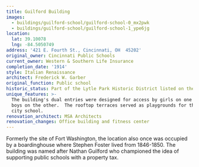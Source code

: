 ```yaml
---
title: Guilford Building
images:
  - buildings/guilford-school/guilford-school-0_mx2pwk
  - buildings/guilford-school/guilford-school-1_ype6jg
location:
  lat: 39.10078
  lng: -84.5050749
address: '421 E. Fourth St., Cincinnati, OH  45202'
original_owner: Cincinnati Public Schools
current_owner: Western & Southern Life Insurance
completion_date: '1914'
style: Italian Renaissance
architect: Frederick W. Garber
original_function: Public school
historic_status: Part of the Lytle Park Historic District listed on the NRHP in 1976.
unique_features: >-
  The building's dual entries were designed for access by girls on one end and
  boys on the other.  The rooftop terraces served as playgrounds for the inner
  city school.
renovation_architect: MSA Architects
renovation_changes: Office building and fitness center
---
```


Formerly the site of Fort Washington, the location also once was occupied by a boardinghouse where Stephen Foster lived from 1846-1850. The building was named after Nathan Guilford who championed the idea of supporting public schools with a property tax.
